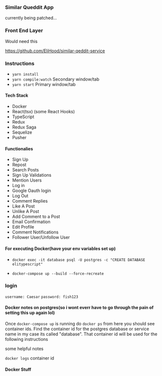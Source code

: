 ### Similar Queddit App

currently being patched...

### Front End Layer

Would need this

https://github.com/EliHood/similar-qeddit-service

### Instructions

-   `yarn install`
-   `yarn compile:watch` Secondary window/tab
-   `yarn start` Primary window/tab

#### Tech Stack

-   Docker
-   React(tsx) (some React Hooks)
-   TypeScript
-   Redux
-   Redux Saga
-   Sequelize
-   Pusher

#### Functionalies

-   Sign Up
-   Repost
-   Search Posts
-   Sign Up Validations
-   Mention Users
-   Log in
-   Google Oauth login
-   Log Out
-   Comment Replies
-   Like A Post
-   Unlike A Post
-   Add Comment to a Post
-   Email Confirmation
-   Edit Profile
-   Comment Notifications
-   Follower User/Unfollow User

#### For executing Docker(have your env variables set up)

-   `docker exec -it database psql -U postgres -c "CREATE DATABASE elitypescript"`

-   `docker-compose up --build --force-recreate`

### login

`username: Caesar`
`password: fish123`

#### Docker notes on postgres(so i wont everr have to go through the pain of setting this up again lol)

Once `docker-compose up` is running do
`docker ps` from here you should see container ids.
Find the container id for the postgres database or service name in my case its called "database". That container id will be used for the following instructions

some helpful notes

`docker logs` container id

#### Docker Stuff
